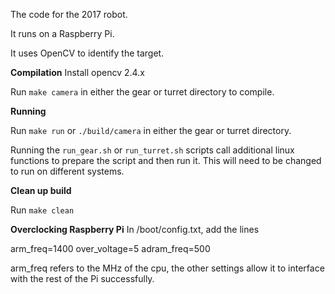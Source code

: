 The code for the 2017 robot.

It runs on a Raspberry Pi.

It uses OpenCV to identify the target.

**Compilation**
Install opencv 2.4.x 

Run `make camera` in either the gear or turret directory to compile.

**Running**

Run `make run` or `./build/camera` in either the gear or turret directory.

Running the `run_gear.sh` or `run_turret.sh` scripts call additional linux functions to prepare the script and then run it. This will need to be changed to run on different systems.

**Clean up build**

Run `make clean`

**Overclocking Raspberry Pi**
In /boot/config.txt, add the lines

arm_freq=1400
over_voltage=5
adram_freq=500

arm_freq refers to the MHz of the cpu, the other settings allow it to interface with the rest of the Pi successfully.

